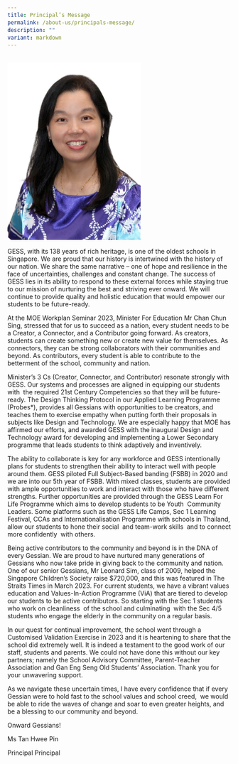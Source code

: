 ```yaml
---
title: Principal’s Message
permalink: /about-us/principals-message/
description: ""
variant: markdown
---
```

<br>
<img src="/images/Tan%20Hwee%20Pin%202003.jpg" style="width:300px">
<br>


GESS, with its 138 years of rich heritage, is one of the oldest schools in Singapore. We are proud that our history is intertwined with the history of our nation. We share the same narrative – one of hope and resilience in the face of uncertainties, challenges and constant change. The success of GESS lies in its ability to respond to these external forces while staying true to our mission of nurturing the best and striving ever onward. We will continue to provide quality and holistic education that would empower our students to be future-ready.

At the MOE Workplan Seminar 2023, Minister For Education Mr Chan Chun Sing, stressed that for us to succeed as a nation, every student needs to be a Creator, a Connector, and a Contributor going forward. As creators, students can create something new or create new value for themselves. As connectors, they can be strong collaborators with their communities and beyond. As contributors, every student is able to contribute to the betterment of the school, community and nation.

Minister’s 3 Cs (Creator, Connector, and Contributor) resonate strongly with GESS. Our systems and processes are aligned in equipping our students with &nbsp;the required 21st Century Competencies so that they will be future-ready. The Design Thinking Protocol in our Applied Learning Programme (Probes\*), provides all Gessians with opportunities to be creators, and teaches them to exercise empathy when putting forth their proposals in subjects like Design and Technology. We are especially happy that MOE has affirmed our efforts, and awarded GESS with the inaugural Design and Technology award for developing and implementing a Lower Secondary programme that leads students to think adaptively and inventively.

The ability to collaborate is key for any workforce and GESS intentionally plans for students to strengthen their ability to interact well with people around them. GESS piloted Full Subject-Based banding (FSBB) in 2020 and we are into our 5th year of FSBB. With mixed classes, students are provided with ample opportunities to work and interact with those who have different strengths. Further opportunities are provided through the GESS Learn For Life Programme which aims to develop students to be Youth&nbsp; Community Leaders. Some platforms such as the GESS Life Camps, Sec 1 Learning Festival, CCAs and Internationalisation Programme with schools in Thailand, allow our students to hone their social&nbsp; and team-work skills &nbsp;and to connect more confidently&nbsp; with others.

Being active contributors to the community and beyond is in the DNA of every Gessian. We are proud to have nurtured many generations of Gessians who now take pride in giving back to the community and nation. One of our senior Gessians, Mr Leonard Sim, class of 2009, helped the Singapore Children’s Society raise $720,000, and this was featured in The Straits Times in March 2023. For current students, we have a vibrant values education and Values-In-Action Programme (ViA) that are tiered to develop our students to be active contributors. So starting with the Sec 1 students&nbsp; who work on cleanliness&nbsp; of the school and culminating &nbsp;with the Sec 4/5 students who engage the elderly in the community on a regular basis.

In our quest for continual improvement, the school went through a Customised Validation Exercise in 2023 and it is heartening to share that the school did extremely well. It is indeed a testament to the good work of our staff, students and parents. We could not have done this without our key partners; namely the School Advisory Committee, Parent-Teacher Association and Gan Eng Seng Old Students’ Association. Thank you for your unwavering support.

As we navigate these uncertain times, I have every confidence that if every Gessian were to hold fast to the school values and school creed, &nbsp;we would be able to ride the waves of change and soar to even greater heights, and be a blessing to our community and beyond.

Onward Gessians!

Ms Tan Hwee Pin

Principal
Principal